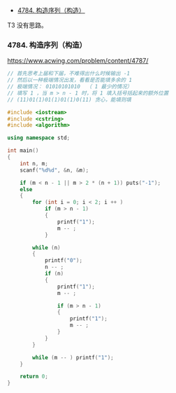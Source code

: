 
<!-- @import "[TOC]" {cmd="toc" depthFrom=1 depthTo=6 orderedList=false} -->

<!-- code_chunk_output -->

- [4784. 构造序列（构造）](#-4784-构造序列构造)

<!-- /code_chunk_output -->

T3 没有思路。

### 4784. 构造序列（构造）

https://www.acwing.com/problem/content/4787/

```cpp
// 首先思考上届和下届，不难得出什么时候输出 -1
// 然后以一种极端情况出发，看看是否能填多余的 1
// 极端情况： 01010101010  （ 1 最少的情况）
// 填写 1 ，当 m > n - 1 时，将 1 填入括号括起来的额外位置
// (11)01(1)01(1)01(1)0(11) 贪心，能填则填

#include <iostream>
#include <cstring>
#include <algorithm>

using namespace std;

int main()
{
    int n, m;
    scanf("%d%d", &n, &m);

    if (m < n - 1 || m > 2 * (n + 1)) puts("-1");
    else
    {
        for (int i = 0; i < 2; i ++ )
            if (m > n - 1)
            {
                printf("1");
                m -- ;
            }

        while (n)
        {
            printf("0");
            n -- ;
            if (n)
            {
                printf("1");
                m -- ;

                if (m > n - 1)
                {
                    printf("1");
                    m -- ;
                }
            }
        }

        while (m -- ) printf("1");
    }

    return 0;
}
```
